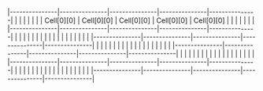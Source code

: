 
|---------------|---------------|---------------|---------------|---------------|
|               |               |               |               |               |
|  Cell[0][0]   |  Cell[0][0]   |  Cell[0][0]   |  Cell[0][0]   |  Cell[0][0]   |
|               |               |               |               |               |
|---------------|---------------|---------------|---------------|---------------|
|               |               |               |               |               |
|               |               |               |               |               |
|               |               |               |               |               |
|---------------|---------------|---------------|---------------|---------------|
|               |               |               |               |               |
|               |               |               |               |               |
|               |               |               |               |               |
|---------------|---------------|---------------|---------------|---------------|
|               |               |               |               |               |
|               |               |               |               |               |
|               |               |               |               |               |
|---------------|---------------|---------------|---------------|---------------|
|               |               |               |               |               |
|               |               |               |               |               |
|               |               |               |               |               |
|---------------|---------------|---------------|---------------|---------------|


